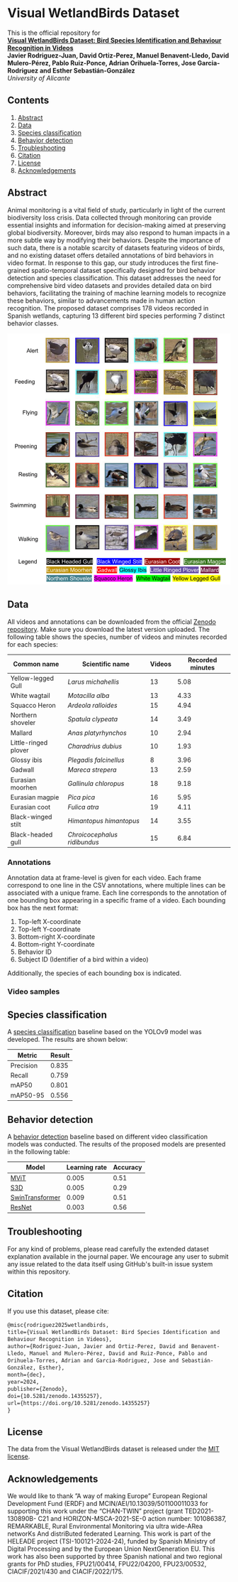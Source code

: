 # Visual WetlandBirds Dataset

This is the official repository for 
<br/> **<u>Visual WetlandBirds Dataset: Bird Species Identification and Behaviour Recognition in Videos</u>**
<br/> **Javier Rodriguez-Juan, David Ortiz-Perez, Manuel Benavent-Lledo, David Mulero-Pérez, Pablo Ruiz-Ponce, Adrian Orihuela-Torres, Jose Garcia-Rodriguez and Esther Sebastián-González**
<br/> *University of Alicante*

## Contents

1. [Abstract](#abstract)
2. [Data](#data)
2. [Species classification](#species-classification)
3. [Behavior detection](#behavior-detection)
4. [Troubleshooting](#behavior-detection)
5. [Citation](#citation)
6. [License](#license)
7. [Acknowledgements](#acknowledgements)


## Abstract 

Animal monitoring is a vital field of study, particularly in light of the current biodiversity loss crisis. Data collected through monitoring can provide essential insights and information for decision-making aimed at preserving global biodiversity. Moreover, birds may also respond to human impacts in a more subtle way by modifying their behaviors. Despite the importance of such data, there is a notable scarcity of datasets featuring videos of birds, and no existing dataset offers detailed annotations of bird behaviors in video format. In response to this gap, our study introduces the first fine-grained spatio-temporal dataset specifically designed for bird behavior detection and species classification. This dataset addresses the need for comprehensive bird video datasets and provides detailed data on bird behaviors, facilitating the training of machine learning models to recognize these behaviors, similar to advancements made in human action recognition. The proposed dataset comprises 178 videos recorded in Spanish wetlands, capturing 13 different bird species performing 7 distinct behavior classes.

![](.assets/activities.png)

## Data

All videos and annotations can be downloaded from the official [Zenodo repository](https://doi.org/10.5281/zenodo.14355257). Make sure you download the latest version uploaded. The following table shows the species, number of videos and minutes recorded for each species:

| Common name          | Scientific name                     | Videos | Recorded minutes |
|----------------------|-------------------------------------|--------|------------------|
| Yellow-legged Gull   | *Larus michahellis*                | 13     | 5.08             |
| White wagtail        | *Motacilla alba*                   | 13     | 4.33             |
| Squacco Heron        | *Ardeola ralloides*                | 15     | 4.94             |
| Northern shoveler    | *Spatula clypeata*                 | 14     | 3.49             |
| Mallard              | *Anas platyrhynchos*               | 10     | 2.94             |
| Little-ringed plover | *Charadrius dubius*                | 10     | 1.93             |
| Glossy ibis          | *Plegadis falcinellus*             | 8      | 3.96             |
| Gadwall              | *Mareca strepera*                  | 13     | 2.59             |
| Eurasian moorhen     | *Gallinula chloropus*              | 18     | 9.18             |
| Eurasian magpie      | *Pica pica*                        | 16     | 5.95             |
| Eurasian coot        | *Fulica atra*                      | 19     | 4.11             |
| Black-winged stilt   | *Himantopus himantopus*            | 14     | 3.55             |
| Black-headed gull    | *Chroicocephalus ridibundus*       | 15     | 6.84             |

### Annotations

Annotation data at frame-level is given for each video. Each frame correspond to one line in the CSV annotations, where multiple lines can be associated with a unique frame. Each line corresponds to the annotation of one bounding box appearing in a specific frame of a video. Each bounding box has the next format:

1. Top-left X-coordinate
2. Top-left Y-coordinate
3. Bottom-right X-coordinate
4. Bottom-right Y-coordinate
5. Behavior ID
6. Subject ID (Identifier of a bird within a video)

Additionally, the species of each bounding box is indicated.

### Video samples



## Species classification

A [species classification](species_classification) baseline based on the YOLOv9 model was developed. The results are shown below:

| Metric    | Result |
|-----------|--------|
| Precision | 0.835  |
| Recall    | 0.759  |
| mAP50     | 0.801  |
| mAP50-95  | 0.556  |

## Behavior detection

A [behavior detection](behavior_detection) baseline based on different video classification models was conducted. The results of the proposed models are presented in the following table:

| Model                    | Learning rate | Accuracy |
|--------------------------|---------------|----------|
| [MViT](https://arxiv.org/abs/2112.01526)          | 0.005         | 0.51     |
| [S3D](https://arxiv.org/abs/1712.04851)           | 0.005         | 0.29     |
| [SwinTransformer](https://arxiv.org/abs/2106.13230) | 0.009       | 0.51     |
| [ResNet](https://arxiv.org/abs/1711.11248)     | 0.003         | 0.56     |

## Troubleshooting

For any kind of problems, please read carefully the extended dataset explanation available in the journal paper. We encourage any user to submit any issue related to the data itself using GitHub's built-in issue system within this repository. 

## Citation

If you use this dataset, please cite:

```
@misc{rodriguez2025wetlandbirds,
title={Visual WetlandBirds Dataset: Bird Species Identification and Behaviour Recognition in Videos},
author={Rodriguez-Juan, Javier and Ortiz-Perez, David and Benavent-Lledo, Manuel and Mulero-Pérez, David and Ruiz-Ponce, Pablo and Orihuela-Torres, Adrian and Garcia-Rodriguez, Jose and Sebastián-González, Esther},
month={dec},
year=2024,
publisher={Zenodo},
doi={10.5281/zenodo.14355257},
url={https://doi.org/10.5281/zenodo.14355257}
}
```

## License

The data from the Visual WetlandBirds dataset is released under the [MIT license](LICENSE).

## Acknowledgements

We would like to thank ”A way of making Europe” European Regional Development Fund (ERDF) and MCIN/AEI/10.13039/501100011033 for supporting this work under the “CHAN-TWIN” project (grant TED2021-130890B- C21 and HORIZON-MSCA-2021-SE-0 action number: 101086387, REMARKABLE, Rural Environmental Monitoring via ultra wide-ARea networKs And distriButed federated Learning. This work is part of the HELEADE project (TSI-100121-2024-24), funded by Spanish Ministry of Digital Processing and by the European Union NextGeneration EU. This work has also been supported by three Spanish national and two regional grants for PhD studies, FPU21/00414, FPU22/04200, FPU23/00532, CIACIF/2021/430 and CIACIF/2022/175.

